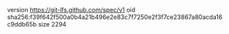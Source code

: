 version https://git-lfs.github.com/spec/v1
oid sha256:f39f642f500a0b4a21b496e2e83c7f7250e2f3f7ce23867a80acda16c9ddb65b
size 2294
